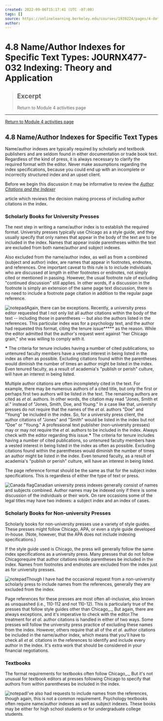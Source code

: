 ```yaml
---
created: 2022-09-06T15:17:41 (UTC -07:00)
tags: []
source: https://onlinelearning.berkeley.edu/courses/1939224/pages/4-dot-8-name-slash-author-indexes-for-specific-text-types
author: 
---
```


# 4.8 Name/Author Indexes for Specific Text Types: JOURNX477-032 Indexing: Theory and Application

> ## Excerpt
> Return to Module 4 activities page

---
[Return to Module 4 activities page](https://onlinelearning.berkeley.edu/courses/1939224/pages/module-4 "Module 4")

## 4.8 Name/Author Indexes for Specific Text Types

Name/author indexes are typically required by scholarly and textbook publishers and are seldom found in either documentation or trade book text. Regardless of the kind of press, it is always necessary to clarify the required format with the editor. Never make assumptions regarding the index specifications, because you could end up with an incomplete or incorrectly structured index and an upset client.

Before we begin this discussion it may be informative to review the [_Author Citations and the Indexer_](https://onlinelearning.berkeley.edu/courses/1939224/files/233565961/download?wrap=1 "Author citations and the indexer article.pdf")

article which reviews the decision making process of including author citations in the index.

### Scholarly Books for University Presses

The next step in writing a name/author index is to establish the required format. University presses typically use Chicago as a style guide, and they usually specify that only names that appear in the body of the text are to be included in the index. Names that appear inside parentheses within the text are excluded from both name/author and subject indexes.

Also excluded from the name/author index, as well as from a combined (subject and author) index, are names that appear in footnotes, endnotes, and references. One important caveat to this rule is to include individuals who are discussed _at length_ in either footnotes or endnotes, not simply cited or mentioned in passing. However, the usual footnote rule of excluding "continued discussion" still applies. In other words, if a discussion in the footnote is simply an extension of the same page text discussion, there is no need to include a footnote page citation in addition to the regular page reference.

![notepad](https://onlinelearning.berkeley.edu/courses/1939224/files/233565849/preview)Again, there can be exceptions. Recently, a university press editor requested that I not only list all author citations within the body of the text -- including those in parentheses -- but also the authors listed in the references. This particular index was for a psychology text, and the author had requested this format, citing the tenure issue**\*** as the reason. While the editor admitted that the author's request went against "her Chicago grain," she was willing to comply with it.

**\*** The criteria for tenure includes having a number of cited publications, so untenured faculty members have a vested interest in being listed in the index as often as possible. Excluding citations found within the parentheses would diminish the number of times an author might be listed in the index. Even tenured faculty, as a result of academia's "publish or perish" culture, will have an interest in being listed.

Multiple author citations are often incompletely cited in the text. For example, there may be numerous authors of a cited title, but only the first or perhaps first two authors will be listed in the text. The remaining authors are cited as _et al._ authors. In other words, the citation may read "Jones, Smith et al." instead of "Jones, Smith, Doe, and Young." In a case like that, university presses do not require that the names of the _et al._ authors "Doe" and "Young" be included in the index. So, for a university press client, the author citations of "Jones" and "Smith" would be listed in the index but not "Doe" or "Young." A professional text publisher (non-university presses) may or may not require the _et al._ authors to be included in the index. Always check with the editor regarding this issue.**\*** The criteria for tenure includes having a number of cited publications, so untenured faculty members have a vested interest in being listed in the index as often as possible. Excluding citations found within the parentheses would diminish the number of times an author might be listed in the index. Even tenured faculty, as a result of academia's "publish or perish" culture, will have an interest in being listed.

The page reference format should be the same as that for the subject index specifications. This is regardless of either the type of text or press.

![Canada flag](https://onlinelearning.berkeley.edu/courses/1939224/files/233565969/preview)Canadian university press indexes generally consist of names and subjects combined. Author names may be indexed only if there is some discussion of the individuals or their work. On rare occasions some of the legal titles may have two indexes: a subject index and an index of cases.

### Scholarly Books for Non-university Presses

Scholarly books for non-university presses use a variety of style guides. These presses might follow Chicago, APA, or even a style guide developed in-house. (Note, however, that the APA does not include indexing specifications.)

If the style guide used is Chicago, the press will generally follow the same index specifications as a university press. Many presses that do not follow Chicagorequire that author citations inside parentheses be included in the index. Names from footnotes and endnotes are excluded from the index just as for university presses.

![notepad](https://onlinelearning.berkeley.edu/courses/1939224/files/233565849/preview)Though I have had the occasional request from a non-university scholarly press to include names from the references, generally they are excluded from the index.

  
Page references for these presses are most often all-inclusive, also known as unsquashed (i.e., 110-112 and not 110-12). This is particularly true of the presses that follow style guides other than Chicago_._ But again, there are always exceptions, and it's imperative to check with the editor.The treatment for _et al._ author citations is handled in either of two ways. Some presses will follow the university press practice of excluding these names from the index. However, others require that all of the _et al._ author citations be included in the name/author index, which means that you'll have to check all _et al._ citations in the references to identify and include every author in the index. It's extra work that should be considered in your financial negotiations.

### Textbooks

The format requirements for textbooks often follow Chicago_._ But it's not unusual for textbook editors at presses following Chicago to specify that authors from within parentheses be included in the index.

![notepad](https://onlinelearning.berkeley.edu/courses/1939224/files/233565849/preview)I've also had requests to include names from the references, though again, this is not a common requirement. Psychology textbooks often require name/author indexes as well as subject indexes. These books may be either for high school students or for undergraduate college students.
